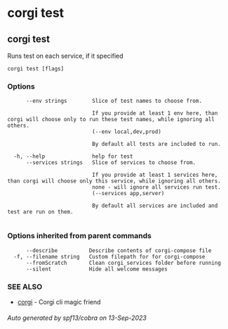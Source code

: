 # corgi test

## corgi test

Runs test on each service, if it specified

```
corgi test [flags]
```

### Options

```
      --env strings        Slice of test names to choose from.
                           
                           If you provide at least 1 env here, than corgi will choose only to run these test names, while ignoring all others.
                           (--env local,dev,prod)
                           
                           By default all tests are included to run.
                           		
  -h, --help               help for test
      --services strings   Slice of services to choose from.
                           
                           If you provide at least 1 services here, than corgi will choose only this service, while ignoring all others.
                           none - will ignore all services run test.
                           (--services app,server)
                           
                           By default all services are included and test are run on them.
                           		
```

### Options inherited from parent commands

```
      --describe          Describe contents of corgi-compose file
  -f, --filename string   Custom filepath for for corgi-compose
      --fromScratch       Clean corgi_services folder before running
      --silent            Hide all welcome messages
```

### SEE ALSO

* [corgi](corgi)	 - Corgi cli magic friend

###### Auto generated by spf13/cobra on 13-Sep-2023
